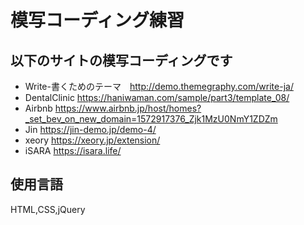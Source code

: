 # 模写コーディング練習
## 以下のサイトの模写コーディングです
 * Write-書くためのテーマ　http://demo.themegraphy.com/write-ja/
 * DentalClinic https://haniwaman.com/sample/part3/template_08/
 * Airbnb https://www.airbnb.jp/host/homes?_set_bev_on_new_domain=1572917376_Zjk1MzU0NmY1ZDZm
* Jin https://jin-demo.jp/demo-4/
* xeory https://xeory.jp/extension/
* iSARA https://isara.life/
## 使用言語
 HTML,CSS,jQuery
